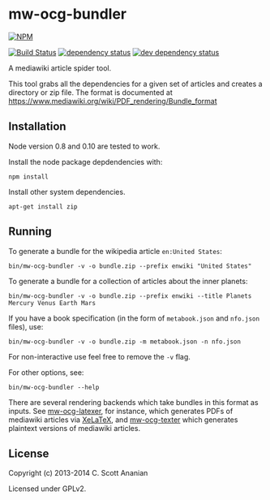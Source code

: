 # mw-ocg-bundler
[![NPM][NPM1]][NPM2]

[![Build Status][1]][2] [![dependency status][3]][4] [![dev dependency status][5]][6]

A mediawiki article spider tool.

This tool grabs all the dependencies for a given set of articles and
creates a directory or zip file.  The format is documented at
https://www.mediawiki.org/wiki/PDF_rendering/Bundle_format

## Installation

Node version 0.8 and 0.10 are tested to work.

Install the node package depdendencies with:
```
npm install
```

Install other system dependencies.
```
apt-get install zip
```

## Running

To generate a bundle for the wikipedia article `en:United States`:
```
bin/mw-ocg-bundler -v -o bundle.zip --prefix enwiki "United States"
```

To generate a bundle for a collection of articles about the inner planets:
```
bin/mw-ocg-bundler -v -o bundle.zip --prefix enwiki --title Planets Mercury Venus Earth Mars
```

If you have a book specification (in the form of `metabook.json` and
`nfo.json` files), use:
```
bin/mw-ocg-bundler -v -o bundle.zip -m metabook.json -n nfo.json
```

For non-interactive use feel free to remove the `-v` flag.

For other options, see:
```
bin/mw-ocg-bundler --help
```

There are several rendering backends which take bundles in this format
as inputs.  See [mw-ocg-latexer], for instance, which generates PDFs
of mediawiki articles via [XeLaTeX], and [mw-ocg-texter] which generates
plaintext versions of mediawiki articles.

## License

Copyright (c) 2013-2014 C. Scott Ananian

Licensed under GPLv2.

[mw-ocg-latexer]: https://github.com/wikimedia/mediawiki-extensions-Collection-OfflineContentGenerator-latex_renderer
[mw-ocg-texter]:  https://github.com/cscott/mw-ocg-texter
[XeLaTeX]:        https://en.wikipedia.org/wiki/XeTeX

[NPM1]: https://nodei.co/npm/mw-ocg-bundler.png
[NPM2]: https://nodei.co/npm/mw-ocg-bundler/

[1]: https://travis-ci.org/cscott/mw-ocg-bundler.png
[2]: https://travis-ci.org/cscott/mw-ocg-bundler
[3]: https://david-dm.org/wikimedia/mediawiki-extensions-Collection-OfflineContentGenerator-bundler.png
[4]: https://david-dm.org/wikimedia/mediawiki-extensions-Collection-OfflineContentGenerator-bundler
[5]: https://david-dm.org/wikimedia/mediawiki-extensions-Collection-OfflineContentGenerator-bundler/dev-status.png
[6]: https://david-dm.org/wikimedia/mediawiki-extensions-Collection-OfflineContentGenerator-bundler#info=devDependencies
